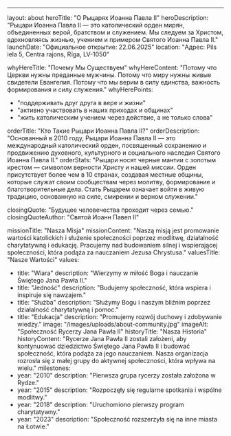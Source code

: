 ---
layout: about
heroTitle: "О Рыцарях Иоанна Павла II"
heroDescription: "Рыцари Иоанна Павла II — это католический орден мирян, объединенных верой, братством и служением. Мы следуем за Христом, вдохновляясь жизнью, учением и примером Святого Иоанна Павла II."
launchDate: "Официальное открытие: 22.06.2025"
location: "Адрес: Pils iela 5, Centra rajons, Rīga, LV-1050"

whyHereTitle: "Почему Мы Существуем"
whyHereContent: "Потому что Церкви нужны преданные мужчины. Потому что миру нужны живые свидетели Евангелия. Потому что мы верим в силу единства, важность формирования и силу служения."
whyHerePoints:
  - "поддерживать друг друга в вере и жизни"
  - "активно участвовать в наших приходах и общинах"
  - "жить католическим учением через действие, а не только слова"

orderTitle: "Кто Такие Рыцари Иоанна Павла II?"
orderDescription: "Основанный в 2010 году, Рыцари Иоанна Павла II — это международный католический орден, посвященный сохранению и продвижению духовного, культурного и социального наследия Святого Иоанна Павла II."
orderStats: "Рыцари носят черные мантии с золотым крестом — символом верности Христу и нашей миссии. Орден присутствует более чем в 10 странах, создавая местные общины, которые служат своим сообществам через молитву, формирование и благотворительные дела. Стать Рыцарем означает войти в живую традицию, основанную на силе, смирении и верном служении."

closingQuote: "Будущее человечества проходит через семью."
closingQuoteAuthor: "Святой Иоанн Павел II"

missionTitle: "Nasza Misja"
missionContent: "Naszą misją jest promowanie wartości katolickich i służenie społeczności poprzez modlitwę, działalność charytatywną i edukację. Pracujemy nad budowaniem silnej i wspierającej społeczności, która podąża za nauczaniem Jezusa Chrystusa."
valuesTitle: "Nasze Wartości"
values:
  - title: "Wiara"
    description: "Wierzymy w miłość Boga i nauczanie Świętego Jana Pawła II."
  - title: "Jedność"
    description: "Budujemy społeczność, która wspiera i inspiruje się nawzajem."
  - title: "Służba"
    description: "Służymy Bogu i naszym bliźnim poprzez działalność charytatywną i pomoc."
  - title: "Edukacja"
    description: "Promujemy rozwój duchowy i zdobywanie wiedzy."
image: "/images/uploads/about-community.jpg"
imageAlt: "Społeczność Rycerzy Jana Pawła II"
historyTitle: "Nasza Historia"
historyContent: "Rycerze Jana Pawła II zostali założeni, aby kontynuować dziedzictwo Świętego Jana Pawła II i budować społeczność, która podąża za jego nauczaniem. Nasza organizacja rozrosła się z małej grupy do aktywnej społeczności, która wpływa na wielu."
milestones:
  - year: "2010"
    description: "Pierwsza grupa rycerzy została założona w Rydze."
  - year: "2015"
    description: "Rozpoczęły się regularne spotkania i wspólne modlitwy."
  - year: "2018"
    description: "Uruchomiono pierwszy program charytatywny."
  - year: "2023"
    description: "Społeczność rozszerzyła się na inne miasta na Łotwie." 